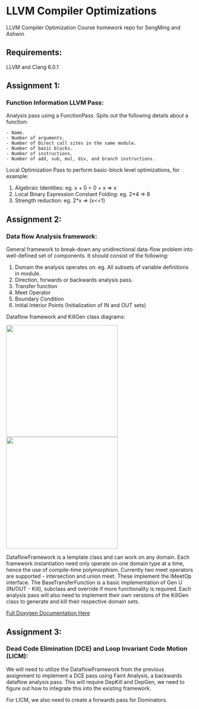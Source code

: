 # LLVM Compiler Optimizations
LLVM Compiler Optimization Course homework repo for SengMing and Ashwin

## Requirements:
LLVM and Clang 6.0.1

## Assignment 1:
### Function Information LLVM Pass:
Analysis pass using a FunctionPass. Spits out the following details about a function:
    
    - Name.
    - Number of arguments.
    - Number of Direct call sites in the same module.
    - Number of basic blocks.
    - Number of instructions.
    - Number of add, sub, mul, div, and branch instructions.

Local Optimization Pass to perform basic-block level optimizations, for example:
1) Algebraic Identities: eg. x + 0 = 0 + x => x
2) Local Binary Expression Constant Folding: eg. 2*4 => 8
3) Strength reduction: eg. 2*x => (x<<1)

## Assignment 2:
### Data flow Analysis framework:
General framework to break-down any unidirectional data-flow problem into well-defined set of components. It should consist of the following:
1) Domain the analysis operates on: eg. All subsets of variable definitions in module.
2) Direction, forwards or backwards analysis pass.
3) Transfer function
4) Meet Operator
5) Boundary Condition
6) Initial Interior Points (Initialization of IN and OUT sets)

Dataflow framework and KillGen class diagrams:

<div class="dfDocu">
    <div class="imgContainer">
        <img src="https://user-images.githubusercontent.com/18232502/78570355-dfdfd280-77f2-11ea-9e8d-2c86871e5ff0.png"         width="300">
    </div>
        <div class="imgContainer">
        <img src="https://user-images.githubusercontent.com/18232502/78570595-30573000-77f3-11ea-94db-1e7ad850ddfe.png"         width="300">
    </div>
</div>

DataflowFramework is a template class and can work on any domain. Each framework instantiation need only operate on one domain type at a time, hence the use of compile-time polymorphism. Currently two meet operators are supported - intersection and union meet. These implement the IMeetOp interface. The BaseTransferFunction is a basic implementation of Gen U (IN/OUT - Kill), subclass and override if more functionality is required. Each analysis pass will also need to implement their own versions of the KillGen class to generate and kill their respective domain sets.

[Full Doxygen Documentation Here](assignment2/SourceCode/Documentation/refman.pdf)

## Assignment 3:
### Dead Code Elimination (DCE) and Loop Invariant Code Motion (LICM):
We will need to utilize the DataflowFramework from the previous assignment to implement a DCE pass using Faint Analysis, a backwards dataflow analysis pass. This will require DepKill and DepGen, we need to figure out how to integrate this into the existing framework.

For LICM, we also need to create a forwards pass for Dominators.
